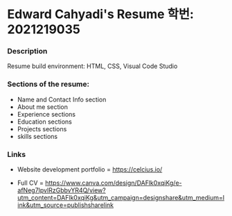 # Edward Cahyadi's Resume 학번: 2021219035
### Description
Resume build environment: HTML, CSS, Visual Code Studio
### Sections of the resume:
- Name and Contact Info section
- About me section
- Experience sections
- Education sections
- Projects sections
- skills sections
### Links
- Website development portfolio = https://celcius.io/

- Full CV = https://www.canva.com/design/DAFlk0xqiKg/e-afNeg7IpvlRzGbbvYR4Q/view?utm_content=DAFlk0xqiKg&utm_campaign=designshare&utm_medium=link&utm_source=publishsharelink


